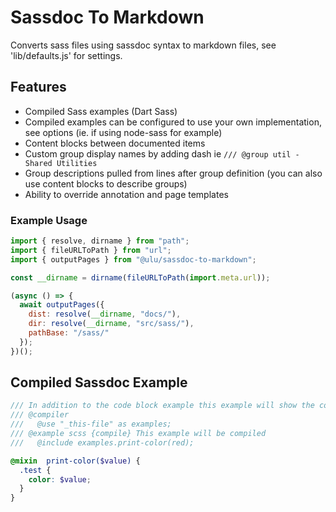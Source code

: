 # Sassdoc To Markdown

Converts sass files using sassdoc syntax to markdown files, see 'lib/defaults.js' for settings.

## Features

- Compiled Sass examples (Dart Sass) 
- Compiled examples can be configured to use your own implementation, see options (ie. if using node-sass for example)
- Content blocks between documented items
- Custom group display names by adding dash ie `/// @group util - Shared Utilities`
- Group descriptions pulled from lines after group definition (you can also use content blocks to describe groups)
- Ability to override annotation and page templates

### Example Usage

```js
import { resolve, dirname } from "path";
import { fileURLToPath } from "url";
import { outputPages } from "@ulu/sassdoc-to-markdown";

const __dirname = dirname(fileURLToPath(import.meta.url));

(async () => {
  await outputPages({
    dist: resolve(__dirname, "docs/"),
    dir: resolve(__dirname, "src/sass/"),
    pathBase: "/sass/"
  });
})();
```



## Compiled Sassdoc Example

```scss
/// In addition to the code block example this example will show the compiled result. Note the  {compile} modifier on the example. It also uses the compiler annotation to load the module for the compiled example. Content in the compiler annotation are prepended to the compiled code for the item or group if at file-level)
/// @compiler
///   @use "_this-file" as examples;
/// @example scss {compile} This example will be compiled
///   @include examples.print-color(red);

@mixin  print-color($value) {
  .test {
    color: $value;
  }
}
```
